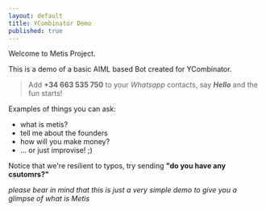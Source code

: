 ```yaml
---
layout: default
title: YCombinator Demo
published: true
---
```


Welcome to Metis Project.

This is a demo of a basic AIML based Bot created for YCombinator.

> Add **+34 663 535 750** to your _Whatsapp_ contacts, say _**Hello**_ and the fun starts!


Examples of things you can ask:

- what is metis?
- tell me about the founders
- how will you make money?
- ... or just improvise! ;)

Notice that we're resilient to typos, try sending **"do you have any csutomrs?"**

_please bear in mind that this is just a very simple demo to give you a glimpse of what is Metis_